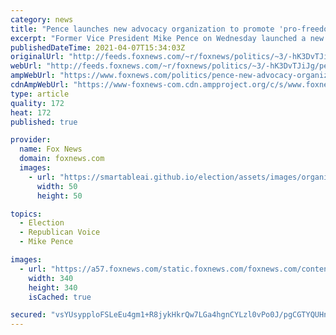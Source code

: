 ```yaml
---
category: news
title: "Pence launches new advocacy organization to promote 'pro-freedom policies of the last four years'"
excerpt: "Former Vice President Mike Pence on Wednesday launched a new policy and advocacy organization to promote \"pro-freedom policies of the last four years,\" featuring an advisory board of nearly a dozen Trump-era alumni."
publishedDateTime: 2021-04-07T15:34:03Z
originalUrl: "http://feeds.foxnews.com/~r/foxnews/politics/~3/-hK3DvTJiJg/pence-new-advocacy-organization-pro-freedom-policies"
webUrl: "http://feeds.foxnews.com/~r/foxnews/politics/~3/-hK3DvTJiJg/pence-new-advocacy-organization-pro-freedom-policies"
ampWebUrl: "https://www.foxnews.com/politics/pence-new-advocacy-organization-pro-freedom-policies.amp"
cdnAmpWebUrl: "https://www-foxnews-com.cdn.ampproject.org/c/s/www.foxnews.com/politics/pence-new-advocacy-organization-pro-freedom-policies.amp"
type: article
quality: 172
heat: 172
published: true

provider:
  name: Fox News
  domain: foxnews.com
  images:
    - url: "https://smartableai.github.io/election/assets/images/organizations/foxnews.com-50x50.jpg"
      width: 50
      height: 50

topics:
  - Election
  - Republican Voice
  - Mike Pence

images:
  - url: "https://a57.foxnews.com/static.foxnews.com/foxnews.com/content/uploads/2020/10/340/340/brooke-singman-headshot.jpg?ve=1&tl=1"
    width: 340
    height: 340
    isCached: true

secured: "vsYUsypploFSLeEu4gm1+R8jykHkrQw7LGa4hgnCYLzl0vPo0J/pgCGTYQUHnxrwAOGiu8UdqgU8m/aErh6JE40YqvCPyWBoxlLpSf0T8gHHyV31mauk/rC3HGzMJuChYRH6ozJCN43s6sa+5Xegh6bL5jkHfXVkkX9nROFlFr/uu6xleXdrPyFNheI+0Rv6fVKv5aLmQKRJtC/zFX/Acdtenmh/CTQxh8a7KkF3q1ylOaBl/Gg87mBSVWcecRJPJYf6WzDbeiKzgfnvnRldhQQf11k0X2wwCt7HdSQqLAMuoUCy1dHQfDTUZhzHeKt6JRwnz+zE6Deh579nCygZm+0A05FxTSqmcfaVOi3HclI=;w3NmEjayBmaUgwTAJbdRPg=="
---
```



